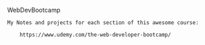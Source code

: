 WebDevBootcamp

	My Notes and projects for each section of this awesome course:

		https://www.udemy.com/the-web-developer-bootcamp/
